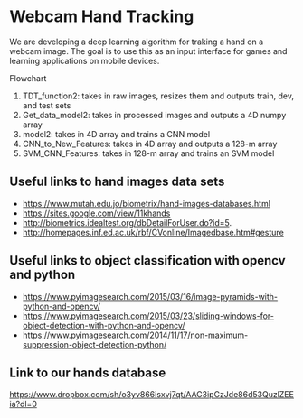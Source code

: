 # Webcam Hand Tracking

We are developing a deep learning algorithm for traking a hand on a webcam image. The goal is to use this as an input interface for games and learning applications on mobile devices.

Flowchart
1. TDT_function2: takes in raw images, resizes them and outputs train, dev, and test sets
2. Get_data_model2: takes in processed images and outputs a 4D numpy array
3. model2: takes in 4D array and trains a CNN model
4. CNN_to_New_Features: takes in 4D array and outputs a 128-m array
5. SVM_CNN_Features: takes in 128-m array and trains an SVM model

## Useful links to hand images data sets
- https://www.mutah.edu.jo/biometrix/hand-images-databases.html  
- https://sites.google.com/view/11khands  
- http://biometrics.idealtest.org/dbDetailForUser.do?id=5. 
- http://homepages.inf.ed.ac.uk/rbf/CVonline/Imagedbase.htm#gesture

## Useful links to object classification with opencv and python
- https://www.pyimagesearch.com/2015/03/16/image-pyramids-with-python-and-opencv/
- https://www.pyimagesearch.com/2015/03/23/sliding-windows-for-object-detection-with-python-and-opencv/
- https://www.pyimagesearch.com/2014/11/17/non-maximum-suppression-object-detection-python/

## Link to our hands database
https://www.dropbox.com/sh/o3yv866isxvj7qt/AAC3ipCzJde86d53QuzlZEEia?dl=0
